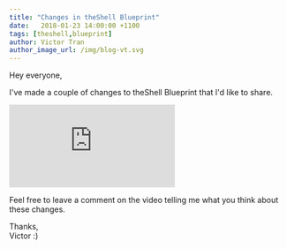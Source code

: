 ```yaml
---
title: "Changes in theShell Blueprint"
date:   2018-01-23 14:00:00 +1100
tags: [theshell,blueprint]
author: Victor Tran
author_image_url: /img/blog-vt.svg
---
```


Hey everyone,

I've made a couple of changes to theShell Blueprint that I'd like to share.
<!-- truncate -->

<iframe style={{width: "100%", height: "400px"}} src="https://www.youtube-nocookie.com/embed/84vp1o0bnxM" frameborder="0" allow="autoplay; encrypted-media" allowfullscreen></iframe>

Feel free to leave a comment on the video telling me what you think about these changes.

Thanks,<br />
Victor :)
